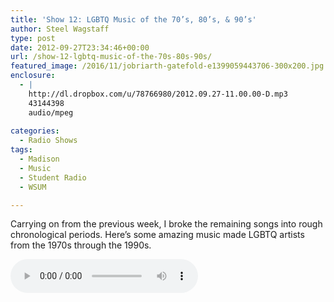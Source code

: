 ```yaml
---
title: 'Show 12: LGBTQ Music of the 70’s, 80’s, & 90’s'
author: Steel Wagstaff
type: post
date: 2012-09-27T23:34:46+00:00
url: /show-12-lgbtq-music-of-the-70s-80s-90s/
featured_image: /2016/11/jobriarth-gatefold-e1399059443706-300x200.jpg
enclosure:
  - |
    http://dl.dropbox.com/u/78766980/2012.09.27-11.00.00-D.mp3
    43144398
    audio/mpeg
    
categories:
  - Radio Shows
tags:
  - Madison
  - Music
  - Student Radio
  - WSUM

---
```

Carrying on from the previous week, I broke the remaining songs into rough chronological periods. Here&#8217;s some amazing music made LGBTQ artists from the 1970s through the 1990s.

<audio controls src="http://dl.dropbox.com/u/78766980/2012.09.27-11.00.00-D.mp3"></audio>